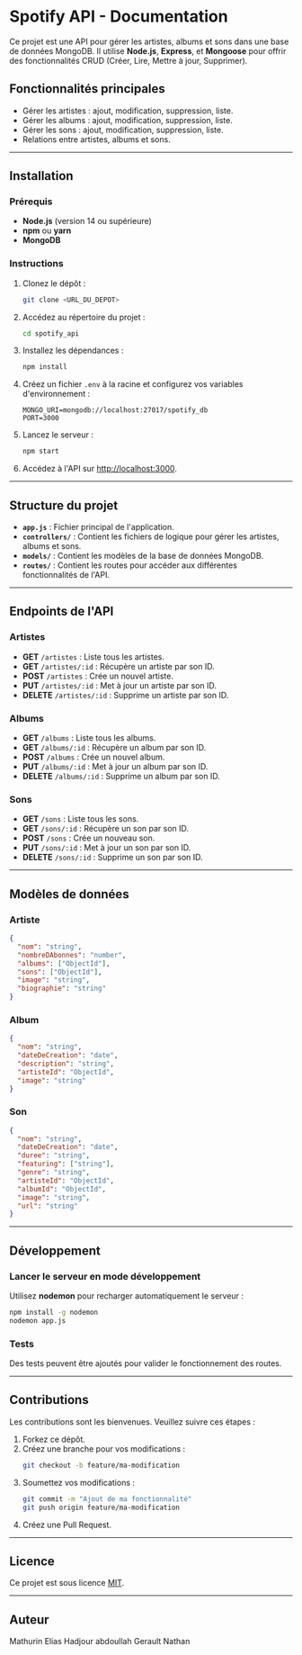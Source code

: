# Spotify API - Documentation

Ce projet est une API pour gérer les artistes, albums et sons dans une base de données MongoDB. Il utilise **Node.js**, **Express**, et **Mongoose** pour offrir des fonctionnalités CRUD (Créer, Lire, Mettre à jour, Supprimer).

## Fonctionnalités principales

- Gérer les artistes : ajout, modification, suppression, liste.
- Gérer les albums : ajout, modification, suppression, liste.
- Gérer les sons : ajout, modification, suppression, liste.
- Relations entre artistes, albums et sons.

---

## Installation

### Prérequis

- **Node.js** (version 14 ou supérieure)
- **npm** ou **yarn**
- **MongoDB**

### Instructions

1. Clonez le dépôt :
   ```bash
   git clone <URL_DU_DEPOT>
   ```

2. Accédez au répertoire du projet :
   ```bash
   cd spotify_api
   ```

3. Installez les dépendances :
   ```bash
   npm install
   ```

4. Créez un fichier `.env` à la racine et configurez vos variables d'environnement :
   ```env
   MONGO_URI=mongodb://localhost:27017/spotify_db
   PORT=3000
   ```

5. Lancez le serveur :
   ```bash
   npm start
   ```

6. Accédez à l'API sur [http://localhost:3000](http://localhost:3000).

---

## Structure du projet

- **`app.js`** : Fichier principal de l'application.
- **`controllers/`** : Contient les fichiers de logique pour gérer les artistes, albums et sons.
- **`models/`** : Contient les modèles de la base de données MongoDB.
- **`routes/`** : Contient les routes pour accéder aux différentes fonctionnalités de l'API.

---

## Endpoints de l'API

### Artistes

- **GET** `/artistes` : Liste tous les artistes.
- **GET** `/artistes/:id` : Récupère un artiste par son ID.
- **POST** `/artistes` : Crée un nouvel artiste.
- **PUT** `/artistes/:id` : Met à jour un artiste par son ID.
- **DELETE** `/artistes/:id` : Supprime un artiste par son ID.

### Albums

- **GET** `/albums` : Liste tous les albums.
- **GET** `/albums/:id` : Récupère un album par son ID.
- **POST** `/albums` : Crée un nouvel album.
- **PUT** `/albums/:id` : Met à jour un album par son ID.
- **DELETE** `/albums/:id` : Supprime un album par son ID.

### Sons

- **GET** `/sons` : Liste tous les sons.
- **GET** `/sons/:id` : Récupère un son par son ID.
- **POST** `/sons` : Crée un nouveau son.
- **PUT** `/sons/:id` : Met à jour un son par son ID.
- **DELETE** `/sons/:id` : Supprime un son par son ID.

---

## Modèles de données

### Artiste
```json
{
  "nom": "string",
  "nombreDAbonnes": "number",
  "albums": ["ObjectId"],
  "sons": ["ObjectId"],
  "image": "string",
  "biographie": "string"
}
```

### Album
```json
{
  "nom": "string",
  "dateDeCreation": "date",
  "description": "string",
  "artisteId": "ObjectId",
  "image": "string"
}
```

### Son
```json
{
  "nom": "string",
  "dateDeCreation": "date",
  "duree": "string",
  "featuring": ["string"],
  "genre": "string",
  "artisteId": "ObjectId",
  "albumId": "ObjectId",
  "image": "string",
  "url": "string"
}
```

---

## Développement

### Lancer le serveur en mode développement
Utilisez **nodemon** pour recharger automatiquement le serveur :
```bash
npm install -g nodemon
nodemon app.js
```

### Tests
Des tests peuvent être ajoutés pour valider le fonctionnement des routes.

---

## Contributions
Les contributions sont les bienvenues. Veuillez suivre ces étapes :

1. Forkez ce dépôt.
2. Créez une branche pour vos modifications :
   ```bash
   git checkout -b feature/ma-modification
   ```
3. Soumettez vos modifications :
   ```bash
   git commit -m "Ajout de ma fonctionnalité"
   git push origin feature/ma-modification
   ```
4. Créez une Pull Request.

---

## Licence
Ce projet est sous licence [MIT](LICENSE).

---

## Auteur
Mathurin Elias
Hadjour abdoullah
Gerault Nathan

